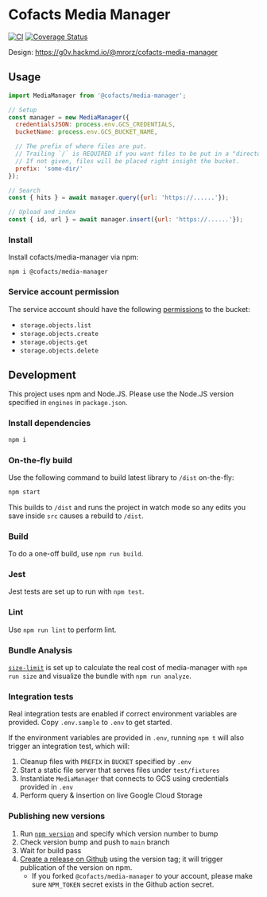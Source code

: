 # Cofacts Media Manager

[![CI](https://github.com/cofacts/media-manager/actions/workflows/main.yml/badge.svg)](https://github.com/cofacts/media-manager/actions/workflows/main.yml) [![Coverage Status](https://coveralls.io/repos/github/cofacts/media-manager/badge.svg?branch=main)](https://coveralls.io/github/cofacts/media-manager?branch=main)

Design: https://g0v.hackmd.io/@mrorz/cofacts-media-manager

## Usage

```js
import MediaManager from '@cofacts/media-manager';

// Setup
const manager = new MediaManager({
  credentialsJSON: process.env.GCS_CREDENTIALS,
  bucketName: process.env.GCS_BUCKET_NAME,

  // The prefix of where files are put.
  // Trailing `/` is REQUIRED if you want files to be put in a "directory" on GCS web console. Otherwise, root directories will just have specified prefix in its front.
  // If not given, files will be placed right insight the bucket.
  prefix: 'some-dir/'
});

// Search
const { hits } = await manager.query({url: 'https://......'});

// Upload and index
const { id, url } = await manager.insert({url: 'https://......'});
```

### Install

Install cofacts/media-manager via npm:

```
npm i @cofacts/media-manager
```

### Service account permission
The service account should have the following [permissions](https://cloud.google.com/storage/docs/access-control/iam-roles) to the bucket:
- `storage.objects.list`
- `storage.objects.create`
- `storage.objects.get`
- `storage.objects.delete`

## Development

This project uses npm and Node.JS. Please use the Node.JS version specified in `engines` in `package.json`.

### Install dependencies

```bash
npm i
```

### On-the-fly build

Use the following command to build latest library to `/dist` on-the-fly:

```bash
npm start
```

This builds to `/dist` and runs the project in watch mode so any edits you save inside `src` causes a rebuild to `/dist`.

### Build

To do a one-off build, use `npm run build`.

### Jest

Jest tests are set up to run with `npm test`.

### Lint

Use `npm run lint` to perform lint.

### Bundle Analysis

[`size-limit`](https://github.com/ai/size-limit) is set up to calculate the real cost of media-manager with `npm run size` and visualize the bundle with `npm run analyze`.

### Integration tests

Real integration tests are enabled if correct environment variables are provided.
Copy `.env.sample` to `.env` to get started.

If the environment variables are provided in `.env`, running `npm t` will also trigger an integration test, which will:

1. Cleanup files with `PREFIX` in `BUCKET` specified by `.env`
2. Start a static file server that serves files under `test/fixtures`
3. Instantiate `MediaManager` that connects to GCS using credentials provided in `.env`
4. Perform query & insertion on live Google Cloud Storage

### Publishing new versions

1. Run [`npm version`](https://docs.npmjs.com/cli/v8/commands/npm-version) and specify which version number to bump
2. Check version bump and push to `main` branch
3. Wait for build pass
4. [Create a release on Github](https://docs.github.com/en/repositories/releasing-projects-on-github/managing-releases-in-a-repository#creating-a-release) using the version tag; it will trigger publication of the version on npm.
    - If you forked `@cofacts/media-manager` to your account, please make sure `NPM_TOKEN` secret exists in the Github action secret.
